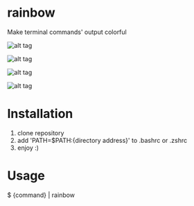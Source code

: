 # rainbow
Make terminal commands' output colorful

![alt tag](http://s9.picofile.com/file/8342734976/rb1.png)

![alt tag](http://s8.picofile.com/file/8342734984/rb2.png)

![alt tag](http://s8.picofile.com/file/8342735018/rb3.png)

![alt tag](http://s8.picofile.com/file/8342781676/rb4.png)

# Installation

1. clone repository
2. add 'PATH=$PATH:{directory address}' to .bashrc or .zshrc
3. enjoy :)

# Usage

$ {command} | rainbow
